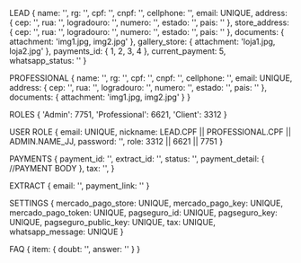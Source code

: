 LEAD
{
    name: '',
    rg: '',
    cpf: '',
    cnpf: '',
    cellphone: '',
    email: UNIQUE,
    address: {
        cep: '',
        rua: '',
        logradouro: '',
        numero: '',
        estado: '',
        pais: ''
    },
    store_address: {
        cep: '',
        rua: '',
        logradouro: '',
        numero: '',
        estado: '',
        pais: ''
    },
    documents: { attachment: 'img1.jpg, img2.jpg' },
    gallery_store: { attachment: 'loja1.jpg, loja2.jpg' },
    payments_id: { 1, 2, 3, 4 },
    current_payment: 5,
    whatsapp_status: ''
}

PROFESSIONAL
{
    name: '',
    rg: '',
    cpf: '',
    cnpf: '',
    cellphone: '',
    email: UNIQUE,
    address: {
        cep: '',
        rua: '',
        logradouro: '',
        numero: '',
        estado: '',
        pais: ''
    },
    documents: { attachment: 'img1.jpg, img2.jpg' }
}

ROLES
{
    'Admin': 7751,
    'Professional': 6621,
    'Client': 3312
}

USER ROLE
{ 
    email: UNIQUE,
    nickname: LEAD.CPF || PROFESSIONAL.CPF || ADMIN.NAME_JJ,
    password: '',
    role: 3312 || 6621 || 7751
}

PAYMENTS
{
    payment_id: '',
    extract_id: '',
    status: '',
    payment_detail: {
        //PAYMENT BODY
    },
    tax: '',
}

EXTRACT 
{
    email: '',
    payment_link: ''
}

SETTINGS
{
    mercado_pago_store: UNIQUE,
    mercado_pago_key: UNIQUE,
    mercado_pago_token: UNIQUE,
    pagseguro_id: UNIQUE,
    pagseguro_key: UNIQUE,
    pagseguro_public_key: UNIQUE,
    tax: UNIQUE,
    whatsapp_message: UNIQUE
}

FAQ
{
    item: {
        doubt: '',
        answer: ''
    }
}